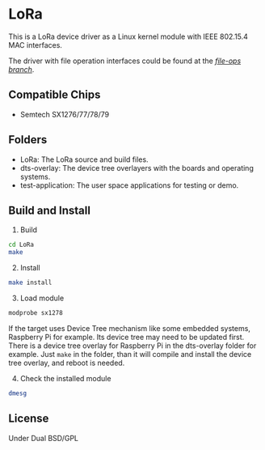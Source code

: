 # LoRa
This is a LoRa device driver as a Linux kernel module with IEEE 802.15.4 MAC interfaces.

The driver with file operation interfaces could be found at the *[file-ops branch](https://github.com/starnight/LoRa/tree/file-ops)*.

## Compatible Chips
* Semtech SX1276/77/78/79

## Folders
* LoRa: The LoRa source and build files.
* dts-overlay: The device tree overlayers with the boards and operating systems.
* test-application: The user space applications for testing or demo.

## Build and Install

1. Build
```sh
cd LoRa
make
```

2. Install
```sh
make install
```

3. Load module
```sh
modprobe sx1278
```
  If the target uses Device Tree mechanism like some embedded systems, Raspberry Pi for example.
  Its device tree may need to be updated first.
  There is a device tree overlay for Raspberry Pi in the dts-overlay folder for example.
  Just ``` make ``` in the folder, than it will compile and install the device tree overlay, and reboot is needed.

4. Check the installed module
```sh
dmesg
```

## License
Under Dual BSD/GPL
